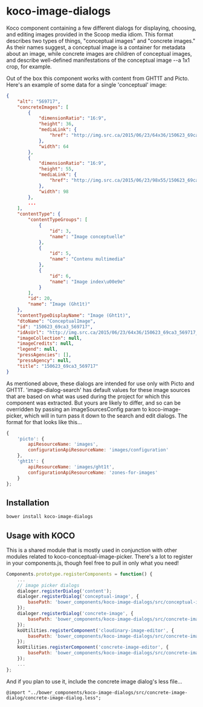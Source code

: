 # koco-image-dialogs

Koco component containing a few different dialogs for displaying, choosing, and editing images provided in the Scoop media idiom. This format describes two types of things, "conceptual images" and "concrete images." As their names suggest, a conceptual image is a container for metadata about an image, while concrete images are children of conceptual images, and describe well-defined manifestations of the conceptual image --a 1x1 crop, for example.

Out of the box this component works with content from GHT1T and Picto. Here's an example of some data for a single 'conceptual' image:

```json
{
    "alt": "569717",
    "concreteImages": [
        {
            "dimensionRatio": "16:9",
            "height": 36,
            "mediaLink": {
                "href": "http://img.src.ca/2015/06/23/64x36/150623_69ca3_569717_1.jpg"
            },
            "width": 64
        },
        {
            "dimensionRatio": "16:9",
            "height": 55,
            "mediaLink": {
                "href": "http://img.src.ca/2015/06/23/98x55/150623_69ca3_569717_sn98.jpg"
            },
            "width": 98
        },
        ...
    ],
    "contentType": {
        "contentTypeGroups": [
            {
                "id": 3,
                "name": "Image conceptuelle"
            },
            {
                "id": 5,
                "name": "Contenu multimedia"
            },
            {
                "id": 6,
                "name": "Image index\u00e9e"
            }
        ],
        "id": 20,
        "name": "Image (Ght1t)"
    },
    "contentTypeDisplayName": "Image (Ght1t)",
    "dtoName": "ConceptualImage",
    "id": "150623_69ca3_569717",
    "idAsUrl": "http://img.src.ca/2015/06/23/64x36/150623_69ca3_569717_1.jpg",
    "imageCollection": null,
    "imageCredits": null,
    "legend": null,
    "pressAgencies": [],
    "pressAgency": null,
    "title": "150623_69ca3_569717"
}
```

As mentioned above, these dialogs are intended for use only with Picto and GHT1T. 'image-dialog-search' has default values for these image sources that are based on what was used during the project for which this component was extracted. But yours are likely to differ, and so can be overridden by passing an imageSourcesConfig param to koco-image-picker, which will in turn pass it down to the search and edit dialogs. The format for that looks like this...

```javascript
{
    'picto': {
        apiResourceName: 'images',
        configurationApiResourceName: 'images/configuration'
    },
    'ght1t': {
        apiResourceName: 'images/ght1t',
        configurationApiResourceName: 'zones-for-images'
    }
};
```


## Installation

```bash
bower install koco-image-dialogs
```


## Usage with KOCO

This is a shared module that is mostly used in conjunction with other modules related to koco-conceptual-image-picker. There's a lot to register in your components.js, though feel free to pull in only what you need!

```javascript
Components.prototype.registerComponents = function() {
    ...
    // image picker dialogs
    dialoger.registerDialog('content');
    dialoger.registerDialog('conceptual-image', {
        basePath: 'bower_components/koco-image-dialogs/src/conceptual-image-dialog'
    });
    dialoger.registerDialog('concrete-image', {
        basePath: 'bower_components/koco-image-dialogs/src/concrete-image-dialog'
    });
    koUtilities.registerComponent('cloudinary-image-editor', {
        basePath: 'bower_components/koco-image-dialogs/src/concrete-image-dialog/cloudinary-image-editor'
    });
    koUtilities.registerComponent('concrete-image-editor', {
        basePath: 'bower_components/koco-image-dialogs/src/concrete-image-dialog/concrete-image-editor'
    });
    ...
};
```

And if you plan to use it, include the concrete image dialog's less file...

`@import "../bower_components/koco-image-dialogs/src/concrete-image-dialog/concrete-image-dialog.less";`